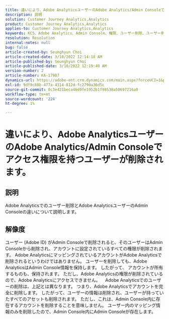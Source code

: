 ```yaml
---
title: 違いにより、Adobe AnalyticsユーザーのAdobe Analytics/Admin Consoleでアクセス権限を持つユーザーが削除されます。
description: 説明
solution: Customer Journey Analytics,Analytics
product: Customer Journey Analytics,Analytics
applies-to: Customer Journey Analytics,Analytics
keywords: KCS、Adobe Analytics、Admin Console、権限、ユーザー削除、ユーザー削除
resolution: Resolution
internal-notes: null
bug: false
article-created-by: Seunghyun Choi
article-created-date: 3/10/2022 12:14:18 AM
article-published-by: Seunghyun Choi
article-published-date: 3/10/2022 12:19:40 AM
version-number: 2
article-number: KA-17907
dynamics-url: https://adobe-ent.crm.dynamics.com/main.aspx?forceUCI=1&pagetype=entityrecord&etn=knowledgearticle&id=ac67bd03-07a0-ec11-b400-0022480b0a3e
exl-id: 9df9c88b-477a-4314-812d-fc2790a36d5c
source-git-commit: 0c3e421beca46d9fe1952b1f98538a50697216a0
workflow-type: tm+mt
source-wordcount: '224'
ht-degree: 1%

---
```


# 違いにより、Adobe AnalyticsユーザーのAdobe Analytics/Admin Consoleでアクセス権限を持つユーザーが削除されます。

## 説明


Adobe Analyticsでのユーザー削除とAdobe AnalyticsユーザーのAdmin Consoleの違いについて説明します。


## 解像度


ユーザー (Adobe ID) がAdmin Consoleで削除されると、そのユーザーはAdmin Consoleから削除され、アカウントに設定されているすべての権限が削除されます。
Adobe AnalyticsにマッピングされているアカウントがAdobe Analyticsで削除されるというわけではありません。 ユーザーを削除しても、Adobe AnalyticsはAdmin Console情報を保持します。
したがって、 アカウントが所有するものも、保持されます。
ただし、Adobe Analyticsの権限が削除されているので、Adobe Analyticsにアクセスできません。
  
Adobe Analyticsでのユーザーの削除は、上記とは異なります。 つまり、Adobe Analyticsでアカウントを完全に削除します。
したがって、ユーザーの情報は削除され、ユーザーが持っていたすべてのアセットも削除されます。
ただし、これは、Admin Console内に存在するアカウントを削除することを意味しません。 ユーザー内のマッピング情報のみを削除したので、Admin Console内にAdmin Consoleが存在します。
